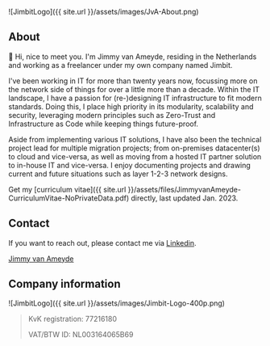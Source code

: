 ![JimbitLogo]({{ site.url }}/assets/images/JvA-About.png)

## About
👋 Hi, nice to meet you. I'm Jimmy van Ameyde, residing in the Netherlands and working as a freelancer under my own company named Jimbit.

I've been working in IT for more than twenty years now, focussing more on the network side of things for over a little more than a decade. Within the IT landscape, I have a passion for (re-)designing IT infrastructure to fit modern standards. Doing this, I place high priority in its modularity, scalability and security, leveraging modern principles such as Zero-Trust and Infrastructure as Code while keeping things future-proof. 

Aside from implementing various IT solutions, I have also been the technical project lead for multiple migration projects; from on-premises datacenter(s) to cloud and vice-versa, as well as moving from a hosted IT partner solution to in-house IT and vice-versa. I enjoy documenting projects and drawing current and future situations such as layer 1-2-3 network designs.

Get my [curriculum vitae]({{ site.url }}/assets/files/JimmyvanAmeyde-CurriculumVitae-NoPrivateData.pdf) directly, last updated Jan. 2023.

## Contact
If you want to reach out, please contact me via [Linkedin](https://www.linkedin.com/in/jvameyde).

<div class="badge-base LI-profile-badge" data-locale="nl_NL" data-size="large" data-theme="dark" data-type="HORIZONTAL" data-vanity="jvameyde" data-version="v1"><a class="badge-base__link LI-simple-link" href="https://nl.linkedin.com/in/jvameyde?trk=profile-badge">Jimmy van Ameyde</a></div>

## Company information
![JimbitLogo]({{ site.url }}/assets/images/Jimbit-Logo-400p.png)
> KvK registration: 77216180
> 
> VAT/BTW ID: NL003164065B69
